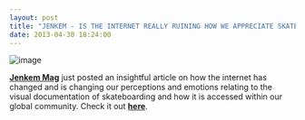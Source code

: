 ```yaml
---
layout: post
title: "JENKEM - IS THE INTERNET REALLY RUINING HOW WE APPRECIATE SKATE VIDEOS?"
date: 2013-04-30 18:24:00
---
```


<p><img alt="image" src="http://media.tumblr.com/ae3da499a1d13e4d730fd34f510104c4/tumblr_inline_mm2yt8bmCV1qz4rgp.jpg"/></p>
<p><strong><a href="http://www.jenkemmag.com/">Jenkem Mag</a></strong> just posted an insightful article on how the internet has changed and is changing our perceptions and emotions relating to the visual documentation of skateboarding and how it is accessed within our global community. Check it out <a href="http://www.jenkemmag.com/home/2013/04/30/is-the-internet-really-ruining-how-we-appreciate-skate-videos/"><strong>here</strong></a>.</p>
